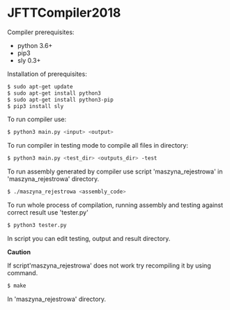 # JFTTCompiler2018

Compiler prerequisites:
- python 3.6+
- pip3
- sly 0.3+

Installation of prerequisites:

```sh
$ sudo apt-get update
$ sudo apt-get install python3
$ sudo apt-get install python3-pip
$ pip3 install sly
```

To run compiler use:
```sh
$ python3 main.py <input> <output>
```

To run compiler in testing mode to compile all files in directory:
```sh
$ python3 main.py <test_dir> <outputs_dir> -test
```

To run assembly generated by compiler use script 'maszyna_rejestrowa' in 'maszyna_rejestrowa' directory.
```sh
$ ./maszyna_rejestrowa <assembly_code>
```

To run whole process of compilation, running assembly and testing against correct result use 'tester.py'
```sh
$ python3 tester.py
```
In script you can edit testing, output and result directory.

**Caution**

If script'maszyna_rejestrowa' does not work try recompiling it by using command.

``` sh
$ make
```
In 'maszyna_rejestrowa' directory.

